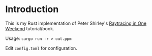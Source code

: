 # Introduction

This is my Rust implementation of Peter Shirley's 
[Raytracing in One Weekend](https://raytracing.github.io/books/RayTracingInOneWeekend.html#metal) tutorial/book.

Usage: `cargo run -r > out.ppm`

Edit `config.toml` for configuration.
